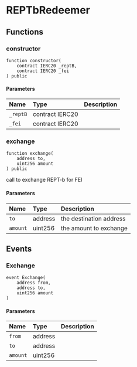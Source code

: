 # REPTbRedeemer

## Functions

### constructor

```solidity
function constructor(
    contract IERC20 _reptB,
    contract IERC20 _fei
) public
```

#### Parameters

| Name | Type | Description |
| :--- | :--- | :---------- |
| `_reptB` | contract IERC20 |  |
| `_fei` | contract IERC20 |  |

### exchange

```solidity
function exchange(
    address to,
    uint256 amount
) public
```

call to exchange REPT-b for FEI

#### Parameters

| Name | Type | Description |
| :--- | :--- | :---------- |
| `to` | address | the destination address |
| `amount` | uint256 | the amount to exchange |

## Events

### Exchange

```solidity
event Exchange(
    address from,
    address to,
    uint256 amount
)
```

#### Parameters

| Name | Type | Description |
| :--- | :--- | :---------- |
| `from` | address |  |
| `to` | address |  |
| `amount` | uint256 |  |

